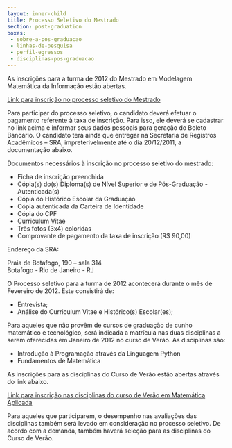 ```yaml
---
layout: inner-child
title: Processo Seletivo do Mestrado
section: post-graduation
boxes:
 - sobre-a-pos-graduacao
 - linhas-de-pesquisa
 - perfil-egressos
 - disciplinas-pos-graduacao
---
```


As inscrições para a turma de 2012 do Mestrado em Modelagem Matemática
da Informação estão abertas.  

[Link para inscrição no processo seletivo do Mestrado](http://fgv159.fgv.br/pls/DCCACR/wcc7000$.prcinicial?P_PRSE_CD=CMMMI&p_empresa=EMAP)

Para participar do processo seletivo, o candidato deverá efetuar o
pagamento referente à taxa de inscrição. Para isso, ele deverá se
cadastrar no link acima e informar seus dados pessoais para geração do
Boleto Bancário. O candidato terá ainda que entregar na Secretaria de
Registros Acadêmicos – SRA, impreterivelmente até o dia 20/12/2011, a
documentação abaixo.
 
Documentos necessários à inscrição no processo seletivo do mestrado:

- Ficha de inscrição preenchida
- Cópia(s) do(s) Diploma(s) de Nível Superior e de Pós-Graduação - Autenticada(s)
- Cópia do Histórico Escolar da Graduação
- Cópia autenticada da Carteira de Identidade
- Cópia do CPF
- Curriculum Vitae
- Três fotos (3x4) coloridas
- Comprovante de pagamento da taxa de inscrição (R$ 90,00)

Endereço da SRA: 

Praia de Botafogo, 190 – sala 314<br/>
Botafogo - Rio de Janeiro - RJ

O Processo seletivo para a turma de 2012 acontecerá durante o mês de
Fevereiro de 2012. Este consistirá de:

- Entrevista;
- Análise do Curriculum Vitae e Histórico(s) Escolar(es);

Para aqueles que não provêm de cursos de graduação de cunho matemático
e tecnológico, será indicada a matrícula nas duas disciplinas a serem
oferecidas em Janeiro de 2012 no curso de Verão. As disciplinas são:

- Introdução à Programação através da Linguagem Python
- Fundamentos de Matemática

As inscrições para as disciplinas do Curso de Verão estão abertas
através do link abaixo.

[Link para inscrição nas disciplinas do curso de Verão em Matemática Aplicada](http://fgv159.fgv.br/pls/DCCACR/wcc7000$.prcinicial?P_PRSE_CD=CVMA&p_empresa=EMAP)

Para aqueles que participarem, o desempenho nas avaliações das
disciplinas também será levado em consideração no processo
seletivo. De acordo com a demanda, também haverá seleção para as
disciplinas do Curso de Verão.

